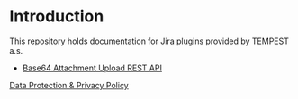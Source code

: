 # Introduction

This repository holds documentation for Jira plugins provided by TEMPEST a.s.

* [Base64 Attachment Upload REST API](Base64_Attachment_Upload_REST_API/README.md)

[Data Protection & Privacy Policy](DPPP.md)
